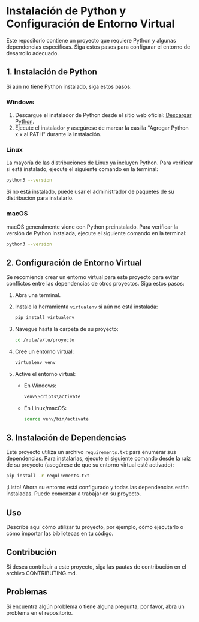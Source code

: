 # Instalación de Python y Configuración de Entorno Virtual

Este repositorio contiene un proyecto que requiere Python y algunas dependencias específicas. Siga estos pasos para configurar el entorno de desarrollo adecuado.

## 1. Instalación de Python

Si aún no tiene Python instalado, siga estos pasos:

### Windows

1. Descargue el instalador de Python desde el sitio web oficial: [Descargar Python](https://www.python.org/downloads/).
2. Ejecute el instalador y asegúrese de marcar la casilla "Agregar Python x.x al PATH" durante la instalación.

### Linux

La mayoría de las distribuciones de Linux ya incluyen Python. Para verificar si está instalado, ejecute el siguiente comando en la terminal:

```bash
python3 --version
```

Si no está instalado, puede usar el administrador de paquetes de su distribución para instalarlo.

### macOS

macOS generalmente viene con Python preinstalado. Para verificar la versión de Python instalada, ejecute el siguiente comando en la terminal:

```bash
python3 --version
```

## 2. Configuración de Entorno Virtual

Se recomienda crear un entorno virtual para este proyecto para evitar conflictos entre las dependencias de otros proyectos. Siga estos pasos:

1. Abra una terminal.

2. Instale la herramienta `virtualenv` si aún no está instalada:

   ```bash
   pip install virtualenv
   ```

3. Navegue hasta la carpeta de su proyecto:

   ```bash
   cd /ruta/a/tu/proyecto
   ```

4. Cree un entorno virtual:

   ```bash
   virtualenv venv
   ```

5. Active el entorno virtual:

   - En Windows:

     ```bash
     venv\Scripts\activate
     ```

   - En Linux/macOS:

     ```bash
     source venv/bin/activate
     ```

## 3. Instalación de Dependencias

Este proyecto utiliza un archivo `requirements.txt` para enumerar sus dependencias. Para instalarlas, ejecute el siguiente comando desde la raíz de su proyecto (asegúrese de que su entorno virtual esté activado):

```bash
pip install -r requirements.txt
```

¡Listo! Ahora su entorno está configurado y todas las dependencias están instaladas. Puede comenzar a trabajar en su proyecto.

## Uso

Describe aquí cómo utilizar tu proyecto, por ejemplo, cómo ejecutarlo o cómo importar las bibliotecas en tu código.

## Contribución

Si desea contribuir a este proyecto, siga las pautas de contribución en el archivo CONTRIBUTING.md.

## Problemas

Si encuentra algún problema o tiene alguna pregunta, por favor, abra un problema en el repositorio.
